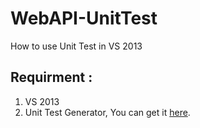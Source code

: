 # WebAPI-UnitTest
How to use Unit Test in VS 2013

## Requirment :
1. VS 2013
2. Unit Test Generator, You can get it [here](https://marketplace.visualstudio.com/items?itemName=VisualStudioALMRangers.UnitTestGenerator).  
